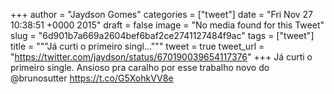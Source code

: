 
+++
author = "Jaydson Gomes"
categories = ["tweet"]
date = "Fri Nov 27 10:38:51 +0000 2015"
draft = false
image = "No media found for this Tweet"
slug = "6d901b7a669a2604bef6baf2ce2741127484f9ac"
tags = ["tweet"]
title = """Já curti o primeiro singl..."""
tweet = true
tweet_url = "https://twitter.com/jaydson/status/670190039654117376"
+++
Já curti o primeiro single. Ansioso pra caralho por esse trabalho novo do @brunosutter  https://t.co/G5XohkVV8e
